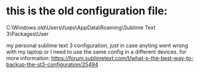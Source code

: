 # this is the old configuration file:
C:\Windows.old\Users\fuqio\AppData\Roaming\Sublime Text 3\Packages\User

my personal sublime text 3 configuration, just in case anyting went wrong with my laptop or I need to use the same config in a different devices.
for more informaiton: https://forum.sublimetext.com/t/what-s-the-best-way-to-backup-the-st3-configuration/25494